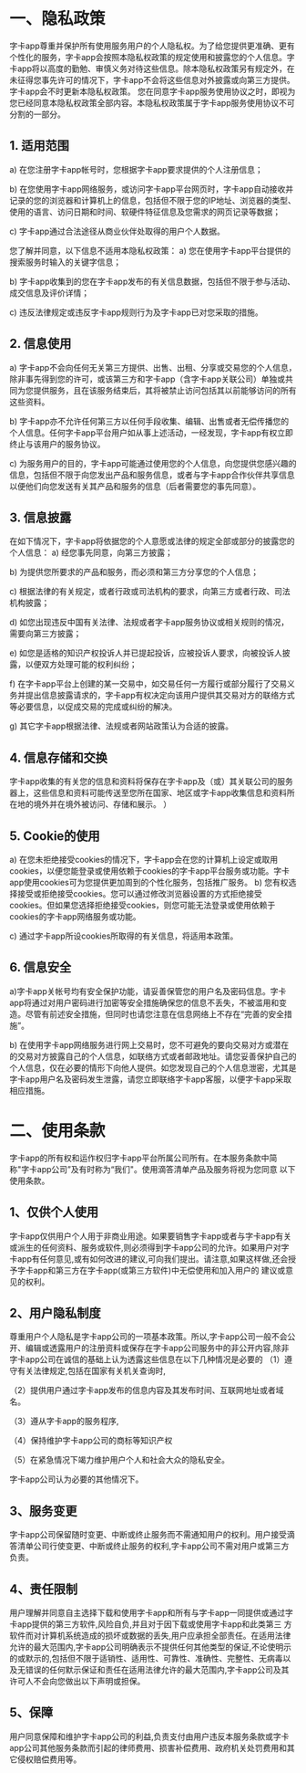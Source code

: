 # 一、隐私政策
字卡app尊重并保护所有使用服务用户的个人隐私权。为了给您提供更准确、更有个性化的服务，字卡app会按照本隐私权政策的规定使用和披露您的个人信息。字卡app将以高度的勤勉、审慎义务对待这些信息。除本隐私权政策另有规定外，在未征得您事先许可的情况下，字卡app不会将这些信息对外披露或向第三方提供。字卡app会不时更新本隐私权政策。 您在同意字卡app服务使用协议之时，即视为您已经同意本隐私权政策全部内容。本隐私权政策属于字卡app服务使用协议不可分割的一部分。 
## 1. 适用范围 
a) 在您注册字卡app帐号时，您根据字卡app要求提供的个人注册信息； 

b) 在您使用字卡app网络服务，或访问字卡app平台网页时，字卡app自动接收并记录的您的浏览器和计算机上的信息，包括但不限于您的IP地址、浏览器的类型、使用的语言、访问日期和时间、软硬件特征信息及您需求的网页记录等数据； 

c) 字卡app通过合法途径从商业伙伴处取得的用户个人数据。 

您了解并同意，以下信息不适用本隐私权政策： 
a) 您在使用字卡app平台提供的搜索服务时输入的关键字信息； 

b) 字卡app收集到的您在字卡app发布的有关信息数据，包括但不限于参与活动、成交信息及评价详情； 

c) 违反法律规定或违反字卡app规则行为及字卡app已对您采取的措施。 

## 2. 信息使用 
a) 字卡app不会向任何无关第三方提供、出售、出租、分享或交易您的个人信息，除非事先得到您的许可，或该第三方和字卡app（含字卡app关联公司）单独或共同为您提供服务，且在该服务结束后，其将被禁止访问包括其以前能够访问的所有这些资料。 

b) 字卡app亦不允许任何第三方以任何手段收集、编辑、出售或者无偿传播您的个人信息。任何字卡app平台用户如从事上述活动，一经发现，字卡app有权立即终止与该用户的服务协议。 

c) 为服务用户的目的，字卡app可能通过使用您的个人信息，向您提供您感兴趣的信息，包括但不限于向您发出产品和服务信息，或者与字卡app合作伙伴共享信息以便他们向您发送有关其产品和服务的信息（后者需要您的事先同意）。 

## 3. 信息披露 
在如下情况下，字卡app将依据您的个人意愿或法律的规定全部或部分的披露您的个人信息： 
a) 经您事先同意，向第三方披露； 

b) 为提供您所要求的产品和服务，而必须和第三方分享您的个人信息； 

c) 根据法律的有关规定，或者行政或司法机构的要求，向第三方或者行政、司法机构披露；

d) 如您出现违反中国有关法律、法规或者字卡app服务协议或相关规则的情况，需要向第三方披露；

 
e) 如您是适格的知识产权投诉人并已提起投诉，应被投诉人要求，向被投诉人披露，以便双方处理可能的权利纠纷；

f) 在字卡app平台上创建的某一交易中，如交易任何一方履行或部分履行了交易义务并提出信息披露请求的，字卡app有权决定向该用户提供其交易对方的联络方式等必要信息，以促成交易的完成或纠纷的解决。  

g) 其它字卡app根据法律、法规或者网站政策认为合适的披露。  

## 4. 信息存储和交换  
字卡app收集的有关您的信息和资料将保存在字卡app及（或）其关联公司的服务器上，这些信息和资料可能传送至您所在国家、地区或字卡app收集信息和资料所在地的境外并在境外被访问、存储和展示。 ）

## 5. Cookie的使用  
a) 在您未拒绝接受cookies的情况下，字卡app会在您的计算机上设定或取用cookies，以便您能登录或使用依赖于cookies的字卡app平台服务或功能。字卡app使用cookies可为您提供更加周到的个性化服务，包括推广服务。  b) 您有权选择接受或拒绝接受cookies。您可以通过修改浏览器设置的方式拒绝接受cookies。但如果您选择拒绝接受cookies，则您可能无法登录或使用依赖于cookies的字卡app网络服务或功能。 

c) 通过字卡app所设cookies所取得的有关信息，将适用本政策。  

## 6. 信息安全  
a)字卡app关帐号均有安全保护功能，请妥善保管您的用户名及密码信息。字卡app将通过对用户密码进行加密等安全措施确保您的信息不丢失，不被滥用和变造。尽管有前述安全措施，但同时也请您注意在信息网络上不存在“完善的安全措施”。  

b) 在使用字卡app网络服务进行网上交易时，您不可避免的要向交易对方或潜在的交易对方披露自己的个人信息，如联络方式或者邮政地址。请您妥善保护自己的个人信息，仅在必要的情形下向他人提供。如您发现自己的个人信息泄密，尤其是字卡app用户名及密码发生泄露，请您立即联络字卡app客服，以便字卡app采取相应措施。

 
# 二、使用条款
字卡app的所有权和运作权归字卡app平台所属公司所有。在本服务条款中简称"字卡app公司”及有时称为“我们"。使用滴答清单产品及服务将视为您同意 以下使用条款。
## 1、仅供个人使用
字卡app仅供用户个人用于非商业用途。如果要销售字卡app或者与字卡app有关或派生的任何资料、服务或软件,则必须得到字卡app公司的允许。如果用户对字卡app有任何意见,或有如何改进的建议,可向我们提出。请注意,如果这样做,还会授予字卡app和第三方在字卡app(或第三方软件)中无偿使用和加入用户的 建议或意见的权利。
## 2、用户隐私制度
尊重用户个人隐私是字卡app公司的一项基本政策。所以,字卡app公司一般不会公开、编辑或透露用户的注册资料或保存在字卡app公司服务中的非公开内容,除非字卡app公司在诚信的基础上认为透露这些信息在以下几种情况是必要的
（1）遵守有关法律规定,包括在国家有关机关查询时,

（2）提供用户通过字卡app发布的信息内容及其发布时间、互联网地址或者域名。

（3）遵从字卡app的服务程序,

（4）保持维护字卡app公司的商标等知识产权

（5）在紧急情况下竭力维护用户个人和社会大众的隐私安全。

字卡app公司认为必要的其他情况下。
## 3、服务变更
字卡app公司保留随时变更、中断或终止服务而不需通知用户的权利。用户接受滴答清单公司行使变更、中断或终止服务的权利,字卡app公司不需对用户或第三方负责。

## 4、责任限制
用户理解并同意自主选择下载和使用字卡app和所有与字卡app一同提供或通过字卡app提供的第三方软件,风险自负,并且对于因下载或使用字卡app和此类第三 方软件而对计算机系统造成的损坏或数据的丢失,用户应承担全部责任。在适用法律允许的最大范围内,字卡app公司明确表示不提供任何其他类型的保证,不论使明示的或默示的,包括但不限于适销性、适用性、可靠性、准确性、完整性、无病毒以及无错误的任何默示保证和责任在适用法律允许的最大范围内,字卡app公司及其许可人不会向您做出以下声明或担保。

## 5、保障
用户同意保障和维护字卡app公司的利益,负责支付由用户违反本服务条款或字卡app公司其他服务条款而引起的律师费用、损害补偿费用、政府机关处罚费用和其它侵权赔偿费用等。
